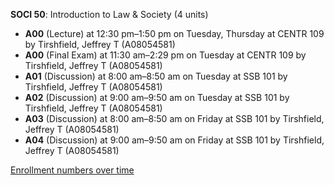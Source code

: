 **SOCI 50**: Introduction to Law & Society (4 units)

- **A00** (Lecture) at 12:30 pm–1:50 pm on Tuesday, Thursday at CENTR 109 by Tirshfield, Jeffrey T (A08054581)
- **A00** (Final Exam) at 11:30 am–2:29 pm on Tuesday at CENTR 109 by Tirshfield, Jeffrey T (A08054581)
- **A01** (Discussion) at 8:00 am–8:50 am on Tuesday at SSB 101 by Tirshfield, Jeffrey T (A08054581)
- **A02** (Discussion) at 9:00 am–9:50 am on Tuesday at SSB 101 by Tirshfield, Jeffrey T (A08054581)
- **A03** (Discussion) at 8:00 am–8:50 am on Friday at SSB 101 by Tirshfield, Jeffrey T (A08054581)
- **A04** (Discussion) at 9:00 am–9:50 am on Friday at SSB 101 by Tirshfield, Jeffrey T (A08054581)

[Enrollment numbers over time](./SOCI50.tsv)
